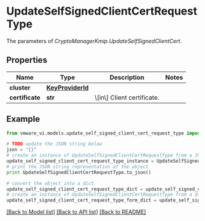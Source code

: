 # UpdateSelfSignedClientCertRequestType

The parameters of *CryptoManagerKmip.UpdateSelfSignedClientCert*. 

## Properties
Name | Type | Description | Notes
------------ | ------------- | ------------- | -------------
**cluster** | [**KeyProviderId**](KeyProviderId.md) |  | 
**certificate** | **str** | \\[in\\] Client certificate.  | 

## Example

```python
from vmware_vi.models.update_self_signed_client_cert_request_type import UpdateSelfSignedClientCertRequestType

# TODO update the JSON string below
json = "{}"
# create an instance of UpdateSelfSignedClientCertRequestType from a JSON string
update_self_signed_client_cert_request_type_instance = UpdateSelfSignedClientCertRequestType.from_json(json)
# print the JSON string representation of the object
print UpdateSelfSignedClientCertRequestType.to_json()

# convert the object into a dict
update_self_signed_client_cert_request_type_dict = update_self_signed_client_cert_request_type_instance.to_dict()
# create an instance of UpdateSelfSignedClientCertRequestType from a dict
update_self_signed_client_cert_request_type_form_dict = update_self_signed_client_cert_request_type.from_dict(update_self_signed_client_cert_request_type_dict)
```
[[Back to Model list]](../README.md#documentation-for-models) [[Back to API list]](../README.md#documentation-for-api-endpoints) [[Back to README]](../README.md)


